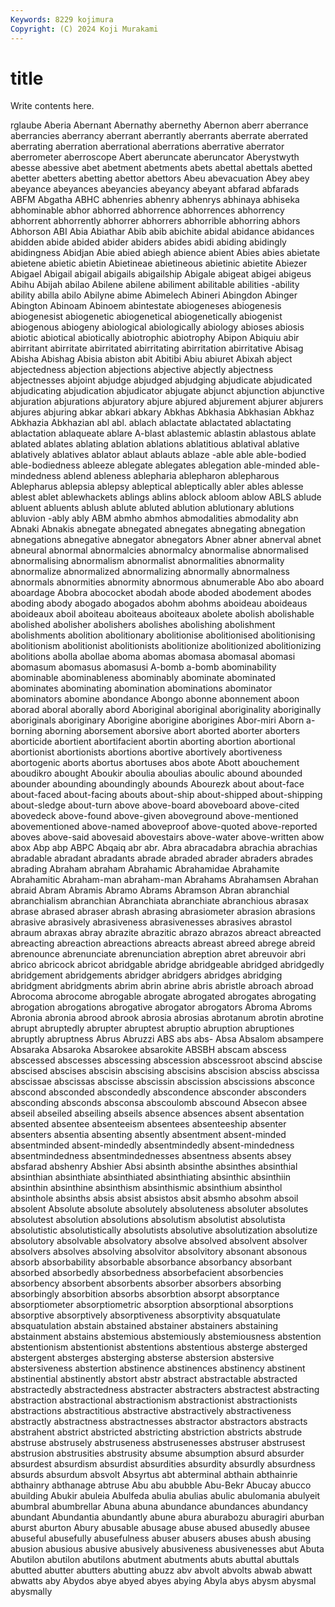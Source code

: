 ```yaml
---
Keywords: 8229 kojimura
Copyright: (C) 2024 Koji Murakami
---
```


# title

Write contents here.



rglaube
Aberia Abernant Abernathy abernethy Abernon aberr aberrance aberrancies aberrancy aberrant
aberrantly aberrants aberrate aberrated aberrating aberration aberrational aberrations aberrative aberrator
aberrometer aberroscope Abert aberuncate aberuncator Aberystwyth abesse abessive abet abetment
abetments abets abettal abettals abetted abetter abetters abetting abettor abettors
Abeu abevacuation Abey abey abeyance abeyances abeyancies abeyancy abeyant abfarad
abfarads ABFM Abgatha ABHC abhenries abhenry abhenrys abhinaya abhiseka abhominable
abhor abhorred abhorrence abhorrences abhorrency abhorrent abhorrently abhorrer abhorrers abhorrible
abhorring abhors Abhorson ABI Abia Abiathar Abib abib abichite abidal
abidance abidances abidden abide abided abider abiders abides abidi abiding
abidingly abidingness Abidjan Abie abied abiegh abience abient Abies abies
abietate abietene abietic abietin Abietineae abietineous abietinic abietite Abiezer Abigael
Abigail abigail abigails abigailship Abigale abigeat abigei abigeus Abihu Abijah
abilao Abilene abilene abiliment abilitable abilities -ability ability abilla abilo
Abilyne abime Abimelech Abineri Abingdon Abinger Abington Abinoam Abinoem abintestate
abiogeneses abiogenesis abiogenesist abiogenetic abiogenetical abiogenetically abiogenist abiogenous abiogeny abiological
abiologically abiology abioses abiosis abiotic abiotical abiotically abiotrophic abiotrophy Abipon
Abiquiu abir abirritant abirritate abirritated abirritating abirritation abirritative Abisag Abisha
Abishag Abisia abiston abit Abitibi Abiu abiuret Abixah abject abjectedness
abjection abjections abjective abjectly abjectness abjectnesses abjoint abjudge abjudged abjudging
abjudicate abjudicated abjudicating abjudication abjudicator abjugate abjunct abjunction abjunctive abjuration
abjurations abjuratory abjure abjured abjurement abjurer abjurers abjures abjuring abkar
abkari abkary Abkhas Abkhasia Abkhasian Abkhaz Abkhazia Abkhazian abl abl.
ablach ablactate ablactated ablactating ablactation ablaqueate ablare A-blast ablastemic ablastin
ablastous ablate ablated ablates ablating ablation ablations ablatitious ablatival ablative
ablatively ablatives ablator ablaut ablauts ablaze -able able able-bodied able-bodiedness
ableeze ablegate ablegates ablegation able-minded able-mindedness ablend ableness ablepharia ablepharon
ablepharous Ablepharus ablepsia ablepsy ableptical ableptically abler ables ablesse ablest
ablet ablewhackets ablings ablins ablock abloom ablow ABLS ablude abluent
abluents ablush ablute abluted ablution ablutionary ablutions abluvion -ably ably
ABM abmho abmhos abmodalities abmodality abn Abnaki Abnakis abnegate abnegated
abnegates abnegating abnegation abnegations abnegative abnegator abnegators Abner abner abnerval
abnet abneural abnormal abnormalcies abnormalcy abnormalise abnormalised abnormalising abnormalism abnormalist
abnormalities abnormality abnormalize abnormalized abnormalizing abnormally abnormalness abnormals abnormities abnormity
abnormous abnumerable Abo abo aboard aboardage Abobra abococket abodah abode
aboded abodement abodes aboding abody abogado abogados abohm abohms aboideau
aboideaus aboideaux aboil aboiteau aboiteaus aboiteaux abolete abolish abolishable abolished
abolisher abolishers abolishes abolishing abolishment abolishments abolition abolitionary abolitionise abolitionised
abolitionising abolitionism abolitionist abolitionists abolitionize abolitionized abolitionizing abolitions abolla abollae
aboma abomas abomasa abomasal abomasi abomasum abomasus abomasusi A-bomb a-bomb
abominability abominable abominableness abominably abominate abominated abominates abominating abomination abominations
abominator abominators abomine abondance Abongo abonne abonnement aboon aborad aboral
aborally abord Aboriginal aboriginal aboriginality aboriginally aboriginals aboriginary Aborigine aborigine
aborigines Abor-miri Aborn a-borning aborning aborsement aborsive abort aborted aborter
aborters aborticide abortient abortifacient abortin aborting abortion abortional abortionist abortionists
abortions abortive abortively abortiveness abortogenic aborts abortus abortuses abos abote
Abott abouchement aboudikro abought Aboukir aboulia aboulias aboulic abound abounded
abounder abounding aboundingly abounds Abourezk about about-face about-faced about-facing abouts
about-ship about-shipped about-shipping about-sledge about-turn above above-board aboveboard above-cited abovedeck
above-found above-given aboveground above-mentioned abovementioned above-named aboveproof above-quoted above-reported aboves
above-said abovesaid abovestairs above-water above-written abow abox Abp abp ABPC
Abqaiq abr abr. Abra abracadabra abrachia abrachias abradable abradant abradants
abrade abraded abrader abraders abrades abrading Abraham abraham Abrahamic Abrahamidae
Abrahamite Abrahamitic Abraham-man abraham-man Abrahams Abrahamsen Abrahan abraid Abram Abramis
Abramo Abrams Abramson Abran abranchial abranchialism abranchian Abranchiata abranchiate abranchious
abrasax abrase abrased abraser abrash abrasing abrasiometer abrasion abrasions abrasive
abrasively abrasiveness abrasivenesses abrasives abrastol abraum abraxas abray abrazite abrazitic
abrazo abrazos abreact abreacted abreacting abreaction abreactions abreacts abreast abreed
abrege abreid abrenounce abrenunciate abrenunciation abreption abret abreuvoir abri abrico
abricock abricot abridgable abridge abridgeable abridged abridgedly abridgement abridgements abridger
abridgers abridges abridging abridgment abridgments abrim abrin abrine abris abristle
abroach abroad Abrocoma abrocome abrogable abrogate abrogated abrogates abrogating abrogation
abrogations abrogative abrogator abrogators Abroma Abroms Abronia abronia abrood abrook
abrosia abrosias abrotanum abrotin abrotine abrupt abruptedly abrupter abruptest abruptio
abruption abruptiones abruptly abruptness Abrus Abruzzi ABS abs abs- Absa
Absalom absampere Absaraka Absaroka Absarokee absarokite ABSBH abscam abscess abscessed
abscesses abscessing abscession abscessroot abscind abscise abscised abscises abscisin abscising
abscisins abscision absciss abscissa abscissae abscissas abscisse abscissin abscission abscissions
absconce abscond absconded abscondedly abscondence absconder absconders absconding absconds absconsa
abscoulomb abscound Absecon absee abseil abseiled abseiling abseils absence absences
absent absentation absented absentee absenteeism absentees absenteeship absenter absenters absentia
absenting absently absentment absent-minded absentminded absent-mindedly absentmindedly absent-mindedness absentmindedness absentmindednesses
absentness absents absey absfarad abshenry Abshier Absi absinth absinthe absinthes
absinthial absinthian absinthiate absinthiated absinthiating absinthic absinthiin absinthin absinthine absinthism
absinthismic absinthium absinthol absinthole absinths absis absist absistos absit absmho
absohm absoil absolent Absolute absolute absolutely absoluteness absoluter absolutes absolutest
absolution absolutions absolutism absolutist absolutista absolutistic absolutistically absolutists absolutive absolutization
absolutize absolutory absolvable absolvatory absolve absolved absolvent absolver absolvers absolves
absolving absolvitor absolvitory absonant absonous absorb absorbability absorbable absorbance absorbancy
absorbant absorbed absorbedly absorbedness absorbefacient absorbencies absorbency absorbent absorbents absorber
absorbers absorbing absorbingly absorbition absorbs absorbtion absorpt absorptance absorptiometer absorptiometric
absorption absorptional absorptions absorptive absorptively absorptiveness absorptivity absquatulate absquatulation abstain
abstained abstainer abstainers abstaining abstainment abstains abstemious abstemiously abstemiousness abstention
abstentionism abstentionist abstentions abstentious absterge absterged abstergent absterges absterging absterse
abstersion abstersive abstersiveness abstertion abstinence abstinences abstinency abstinent abstinential abstinently
abstort abstr abstract abstractable abstracted abstractedly abstractedness abstracter abstracters abstractest
abstracting abstraction abstractional abstractionism abstractionist abstractionists abstractions abstractitious abstractive abstractively
abstractiveness abstractly abstractness abstractnesses abstractor abstractors abstracts abstrahent abstrict abstricted
abstricting abstriction abstricts abstrude abstruse abstrusely abstruseness abstrusenesses abstruser abstrusest
abstrusion abstrusities abstrusity absume absumption absurd absurder absurdest absurdism absurdist
absurdities absurdity absurdly absurdness absurds absurdum absvolt Absyrtus abt abterminal
abthain abthainrie abthainry abthanage abtruse Abu abu abubble Abu-Bekr Abucay
abucco abuilding Abukir abuleia Abulfeda abulia abulias abulic abulomania abulyeit
abumbral abumbrellar Abuna abuna abundance abundances abundancy abundant Abundantia abundantly
abune abura aburabozu aburagiri aburban aburst aburton Abury abusable abusage
abuse abused abusedly abusee abuseful abusefully abusefulness abuser abusers abuses
abush abusing abusion abusious abusive abusively abusiveness abusivenesses abut Abuta
Abutilon abutilon abutilons abutment abutments abuts abuttal abuttals abutted abutter
abutters abutting abuzz abv abvolt abvolts abwab abwatt abwatts aby
Abydos abye abyed abyes abying Abyla abys abysm abysmal abysmally
